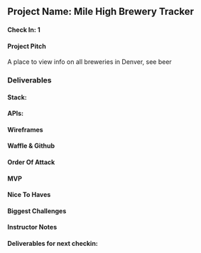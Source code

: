 ## Project Name: Mile High Brewery Tracker

#### Check In: 1

#### Project Pitch

A place to view info on all breweries in Denver, see beer 

### Deliverables

#### Stack:

#### APIs:

#### Wireframes

#### Waffle & Github

#### Order Of Attack

#### MVP

#### Nice To Haves

#### Biggest Challenges

#### Instructor Notes

#### Deliverables for next checkin:
